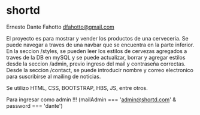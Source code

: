 # shortd

Ernesto Dante Fahotto
dfahotto@gmail.com

El proyecto es para mostrar y vender los productos de una cerveceria. 
Se puede navegar a traves de una navbar que se encuentra en la parte inferior.
En la seccion /styles, se pueden leer los estilos de cervezas agregados a traves de la DB en mySQL y se puede actualizar, borrar y agregar estilos
desde la seccion /admin, previo ingreso del mail y contraseña correctas.
Desde la seccion /contact, se puede introducir nombre y correo electronico para suscribirse al mailing de noticias.

Se utilizo HTML, CSS, BOOTSTRAP, HBS, JS, entre otros.

Para ingresar como admin !!!
(mailAdmin === 'admin@shortd.com' & password === 'dante')



